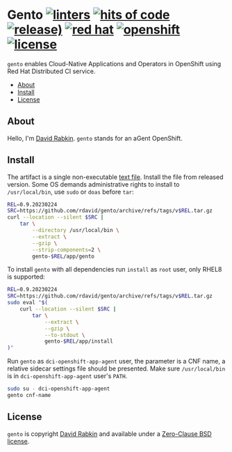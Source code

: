 # Gento [![linters](https://github.com/rdavid/gento/actions/workflows/lint.yml/badge.svg)](https://github.com/rdavid/gento/actions/workflows/lint.yml) [![hits of code](https://hitsofcode.com/github/rdavid/gento?branch=master&label=hits%20of%20code)](https://hitsofcode.com/view/github/rdavid/gento?branch=master) [![release)](https://img.shields.io/github/v/release/rdavid/gento?color=blue&label=%20&logo=semver&logoColor=white&style=flat)](https://github.com/rdavid/gento/releases) [![red hat](https://img.shields.io/badge/red%20hat---?color=gray&logo=redhat&logoColor=red&style=flat)](https://www.redhat.com) [![openshift](https://img.shields.io/badge/openshift---?color=gray&logo=redhatopenshift&logoColor=red&style=flat)](https://www.redhat.com/en/technologies/cloud-computing/openshift) [![license](https://img.shields.io/github/license/rdavid/gento?color=blue&labelColor=gray&logo=freebsd&logoColor=lightgray&style=flat)](https://github.com/rdavid/gento/blob/master/LICENSE)
`gento` enables Cloud-Native Applications and Operators in OpenShift using Red Hat Distributed CI service.

* [About](#about)
* [Install](#install)
* [License](#license)

## About
Hello, I'm [David Rabkin](http://cv.rabkin.co.il). `gento` stands for an aGent OpenShift.

## Install
The artifact is a single non-executable [text
file](https://github.com/rdavid/gento/blob/master/app/gento). Install the file
from released version. Some OS demands administrative rights to
install to `/usr/local/bin`, use `sudo` or `doas` before `tar`:
```sh
REL=0.9.20230224
SRC=https://github.com/rdavid/gento/archive/refs/tags/v$REL.tar.gz
curl --location --silent $SRC |
	tar \
		--directory /usr/local/bin \
		--extract \
		--gzip \
		--strip-components=2 \
		gento-$REL/app/gento
```
To install `gento` with all dependencies run `install` as `root` user, only
RHEL8 is supported:
```sh
REL=0.9.20230224
SRC=https://github.com/rdavid/gento/archive/refs/tags/v$REL.tar.gz
sudo eval "$(
	curl --location --silent $SRC |
		tar \
			--extract \
			--gzip \
			--to-stdout \
			gento-$REL/app/install
)"
```
Run `gento` as `dci-openshift-app-agent` user, the parameter is a CNF name, a
relative sidecar settings file should be presented. Make sure `/usr/local/bin`
is in `dci-openshift-app-agent` user's `PATH`.
```sh
sudo su - dci-openshift-app-agent
gento cnf-name
```

## License
`gento` is copyright [David Rabkin](http://cv.rabkin.co.il) and available
under a
[Zero-Clause BSD license](https://github.com/rdavid/gento/blob/master/LICENSE).
